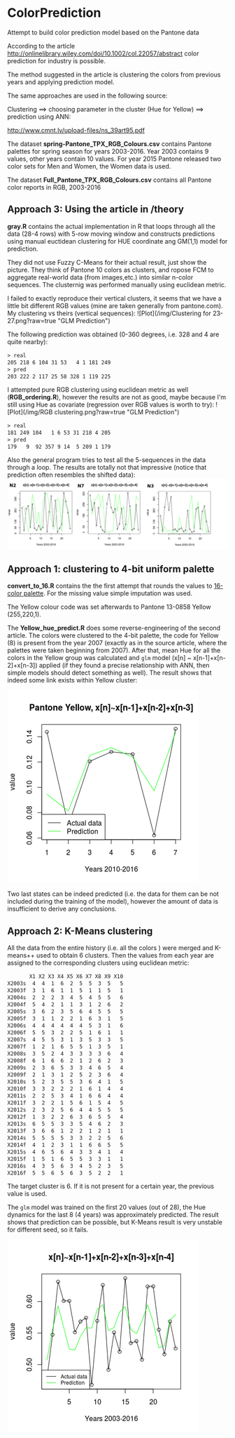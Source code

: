 # ColorPrediction
Attempt to build color prediction model based on the Pantone data

According to the article http://onlinelibrary.wiley.com/doi/10.1002/col.22057/abstract
color prediction for industry is possible.

The method suggested in the article is clustering the colors from previous years and applying prediction model.

The same approaches are used in the following source:

Clustering ==> choosing parameter in the cluster (Hue for Yellow) ==> prediction using ANN:

http://www.cmnt.lv/upload-files/ns_39art95.pdf




The dataset **spring-Pantone_TPX_RGB_Colours.csv** contains Pantone palettes for spring season for years 2003-2016. Year 2003 contains 9 values, other years contain 10 values. For year 2015 Pantone released two color sets for Men and Women, the Women data is used.

The dataset **Full_Pantone_TPX_RGB_Colours.csv** contains all Pantone color reports in RGB, 2003-2016

## Approach 3: Using the article in /theory
**gray.R** contains the actual implementation in R that loops through all the data (28-4 rows) with 5-row moving window and constructs predictions using manual euctidean clustering for HUE coordinate ang GM(1,1) model for prediction.

They did not use Fuzzy C-Means for their actual result, just show the picture.  They think of Pantone 10 colors as clusters, and ropose FCM to aggregate real-world data (from images,etc.) into similar n-color sequences. The clusternig was performed manually using euclidean metric.

I failed to exactly reproduce their vertical clusters, it seems that we have a little bit different RGB values (mine are taken generally from pantone.com). My clustering vs theirs (vertical sequences):
![Plot](/img/Clustering for 23-27.png?raw=true "GLM Prediction")

The following prediction was obtained (0-360 degrees, i.e. 328 and 4 are quite nearby):
```
> real  
205 218 6 104 31 53   4 1 181 249
> pred
203 222 2 117 25 58 328 1 119 225
```

I attempted pure RGB clustering using euclidean metric as well (**RGB_ordering.R**), however the results are not as good, maybe because I'm still using Hue as covariate (regression over RGB values is worth to try):
![Plot](/img/RGB clustering.png?raw=true "GLM Prediction")

```
> real
181 249 104   1 6 53 31 218 4 205
> pred
179   9  92 357 9 14  5 209 1 179
```

Also the general program tries to test all the 5-sequences in the data through a loop. The results are totally not that impressive (notice that prediction often resembles the shifted data):
![Plot](/img/N2-N7-N3.png?raw=true "GLM Prediction")




## Approach 1: clustering to 4-bit uniform palette
**convert_to_16.R** contains the the first attempt that rounds the values to [16-color palette](http://www.december.com/html/spec/color16codes.html). For the missing value simple imputation was used.

The Yellow colour code was set afterwards to Pantone 13-0858 Yellow (255,220,1).

The **Yellow_hue_predict.R** does some reverse-engineering of the second article. The colors were clustered to the 4-bit palette, the code for Yellow (8) is present from the year 2007 (exactly as in the source article, where the palettes were taken beginning from 2007). After that, mean Hue for all the colors in the Yellow group was calculated and `glm` model (x[n] ~ x[n-1]+x[n-2]+x[n-3]) applied (if they found a precise relationship with ANN, then simple models should detect something as well). The result shows that indeed some link exists within Yellow cluster:

![Plot](/Rplot10.png?raw=true "GLM Prediction")

Two last states can be indeed predicted (i.e. the data for them can be not included during the training of the model), however the amount of data is insufficient to derive any conclusions.

## Approach 2: K-Means clustering

All the data from the entire history (i.e. all the colors ) were merged and K-means++ used to obtain 6 clusters. Then the values from each year are assigned to the corresponding clusters using euclidean metric:

```
       X1 X2 X3 X4 X5 X6 X7 X8 X9 X10
X2003s  4  4  1  6  2  5  5  3  5   5
X2003f  3  1  6  1  1  5  1  1  5   1
X2004s  2  2  2  3  4  5  4  5  5   6
X2004f  5  4  2  1  1  3  1  2  6   2
X2005s  3  6  2  3  5  6  4  5  5   5
X2005f  3  1  1  2  2  1  6  3  1   5
X2006s  4  4  4  4  4  4  5  3  1   6
X2006f  5  5  3  2  2  5  1  6  1   1
X2007s  4  5  5  3  1  3  5  3  3   5
X2007f  1  2  1  6  5  5  1  3  5   1
X2008s  3  5  2  4  3  3  3  3  6   4
X2008f  6  1  6  6  2  1  2  6  2   3
X2009s  2  3  6  5  3  3  4  6  5   4
X2009f  2  1  3  1  2  5  2  3  6   4
X2010s  5  2  3  5  5  3  6  4  1   5
X2010f  3  3  2  2  2  1  6  1  4   4
X2011s  2  2  5  3  4  1  6  6  4   4
X2011f  3  2  2  1  5  6  1  5  4   5
X2012s  2  3  2  5  6  4  4  5  5   5
X2012f  1  3  2  2  6  3  6  5  5   4
X2013s  6  5  5  3  3  5  4  6  2   3
X2013f  3  6  6  1  2  2  1  2  1   1
X2014s  5  5  5  5  3  3  2  2  5   6
X2014f  4  1  2  3  1  1  6  6  5   5
X2015s  4  6  5  6  4  3  3  4  1   4
X2015f  1  5  1  6  5  5  3  3  1   1
X2016s  4  3  5  6  3  4  5  2  3   5
X2016f  5  5  6  5  6  3  5  2  2   1
```

The target cluster is 6. If it is not present for a certain year, the previous value is used.

The `glm` model was trained on the first 20 values (out of 28), the Hue dynamics for the last 8 (4 years) was approximately predicted.  The result shows that prediction can be possible, but K-Means result is very unstable for different seed, so it fails.

![Plot](/Fulldata_glm.png?raw=true "GLM Prediction, Full data")
